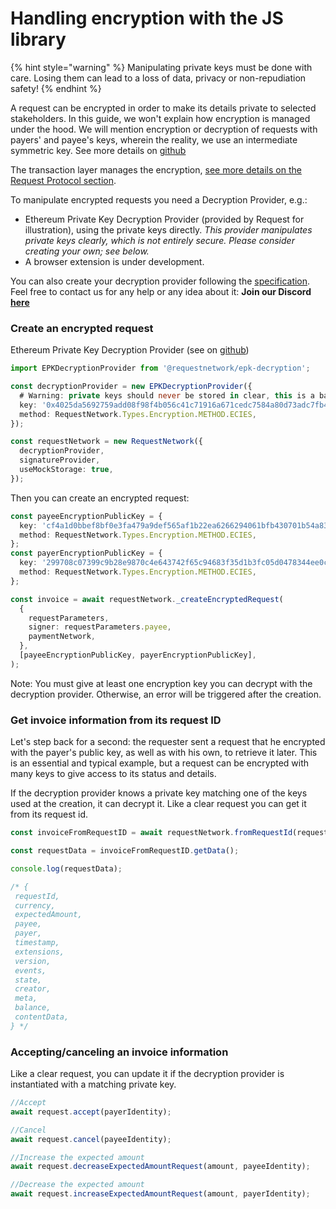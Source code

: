 # Handling encryption with the JS library

{% hint style="warning" %}
Manipulating private keys must be done with care. Losing them can lead to a loss of data, privacy or non-repudiation safety!
{% endhint %}

A request can be encrypted in order to make its details private to selected stakeholders. In this guide, we won't explain how encryption is managed under the hood. We will mention encryption or decryption of requests with payers' and payee's keys, wherein the reality, we use an intermediate symmetric key. See more details on [github](https://github.com/RequestNetwork/requestNetwork/blob/master/packages/transaction-manager/specs/encryption.md)

The transaction layer manages the encryption, [see more details on the Request Protocol section](../introduction-to-the-request-protocol/transaction.md).

To manipulate encrypted requests you need a Decryption Provider, e.g.:

* Ethereum Private Key Decryption Provider (provided by Request for illustration), using the private keys directly. _This provider manipulates private keys clearly, which is not entirely secure. Please consider creating your own; see below._
* A browser extension is under development.

You can also create your decryption provider following the [specification](https://github.com/RequestNetwork/requestNetwork/blob/master/packages/transaction-manager/specs/decryption-provider.md). Feel free to contact us for any help or any idea about it: **Join our Discord** [**here**](https://request.network/discord)

### Create an encrypted request

Ethereum Private Key Decryption Provider (see on [github](https://github.com/RequestNetwork/requestNetwork/tree/development/packages/epk-decryption))

```typescript
import EPKDecryptionProvider from '@requestnetwork/epk-decryption';

const decryptionProvider = new EPKDecryptionProvider({
  # Warning: private keys should never be stored in clear, this is a basic tutorial
  key: '0x4025da5692759add08f98f4b056c41c71916a671cedc7584a80d73adc7fb43c0',
  method: RequestNetwork.Types.Encryption.METHOD.ECIES,
});

const requestNetwork = new RequestNetwork({
  decryptionProvider,
  signatureProvider,
  useMockStorage: true,
});
```

Then you can create an encrypted request:

```typescript
const payeeEncryptionPublicKey = {
  key: 'cf4a1d0bbef8bf0e3fa479a9def565af1b22ea6266294061bfb430701b54a83699e3d47bf52e9f0224dcc29a02721810f1f624f1f70ea3cc5f1fb752cfed379d',
  method: RequestNetwork.Types.Encryption.METHOD.ECIES,
};
const payerEncryptionPublicKey = {
  key: '299708c07399c9b28e9870c4e643742f65c94683f35d1b3fc05d0478344ee0cc5a6a5e23f78b5ff8c93a04254232b32350c8672d2873677060d5095184dad422',
  method: RequestNetwork.Types.Encryption.METHOD.ECIES,
};

const invoice = await requestNetwork._createEncryptedRequest(
  {
    requestParameters,
    signer: requestParameters.payee,
    paymentNetwork,
  },
  [payeeEncryptionPublicKey, payerEncryptionPublicKey],
);
```

Note: You must give at least one encryption key you can decrypt with the decryption provider. Otherwise, an error will be triggered after the creation.

### Get invoice information from its request ID

Let's step back for a second: the requester sent a request that he encrypted with the payer's public key, as well as with his own, to retrieve it later. This is an essential and typical example, but a request can be encrypted with many keys to give access to its status and details.

If the decryption provider knows a private key matching one of the keys used at the creation, it can decrypt it. Like a clear request you can get it from its request id.

```typescript
const invoiceFromRequestID = await requestNetwork.fromRequestId(requestId);

const requestData = invoiceFromRequestID.getData();

console.log(requestData);

/* { 
 requestId,
 currency,
 expectedAmount,
 payee,
 payer,
 timestamp,
 extensions,
 version,
 events,
 state,
 creator,
 meta,
 balance,
 contentData,
} */
```

### Accepting/canceling an invoice information

Like a clear request, you can update it if the decryption provider is instantiated with a matching private key.

```typescript
//Accept
await request.accept(payerIdentity);

//Cancel
await request.cancel(payeeIdentity);

//Increase the expected amount
await request.decreaseExpectedAmountRequest(amount, payeeIdentity);

//Decrease the expected amount
await request.increaseExpectedAmountRequest(amount, payerIdentity);
```
